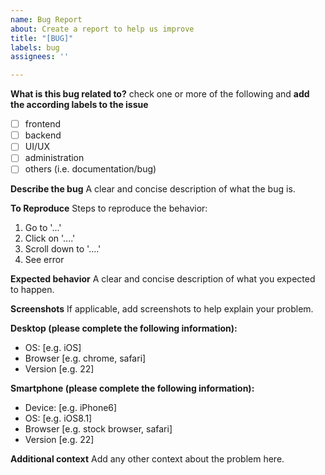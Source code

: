 ```yaml
---
name: Bug Report
about: Create a report to help us improve
title: "[BUG]"
labels: bug
assignees: ''

---
```


**What is this bug related to?**
check one or more of the following and **add the according labels to the issue**
- [ ] frontend
- [ ] backend
- [ ] UI/UX
- [ ] administration
- [ ] others (i.e. documentation/bug)

**Describe the bug**
A clear and concise description of what the bug is.

**To Reproduce**
Steps to reproduce the behavior:
1. Go to '...'
2. Click on '....'
3. Scroll down to '....'
4. See error

**Expected behavior**
A clear and concise description of what you expected to happen.

**Screenshots**
If applicable, add screenshots to help explain your problem.

**Desktop (please complete the following information):**
 - OS: [e.g. iOS]
 - Browser [e.g. chrome, safari]
 - Version [e.g. 22]

**Smartphone (please complete the following information):**
 - Device: [e.g. iPhone6]
 - OS: [e.g. iOS8.1]
 - Browser [e.g. stock browser, safari]
 - Version [e.g. 22]

**Additional context**
Add any other context about the problem here.
